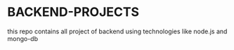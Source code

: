 # BACKEND-PROJECTS
this repo contains all project of backend using technologies like node.js and mongo-db
